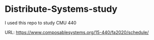 # Distribute-Systems-study

I used this repo to study CMU 440

URL: https://www.composablesystems.org/15-440/fa2020/schedule/
